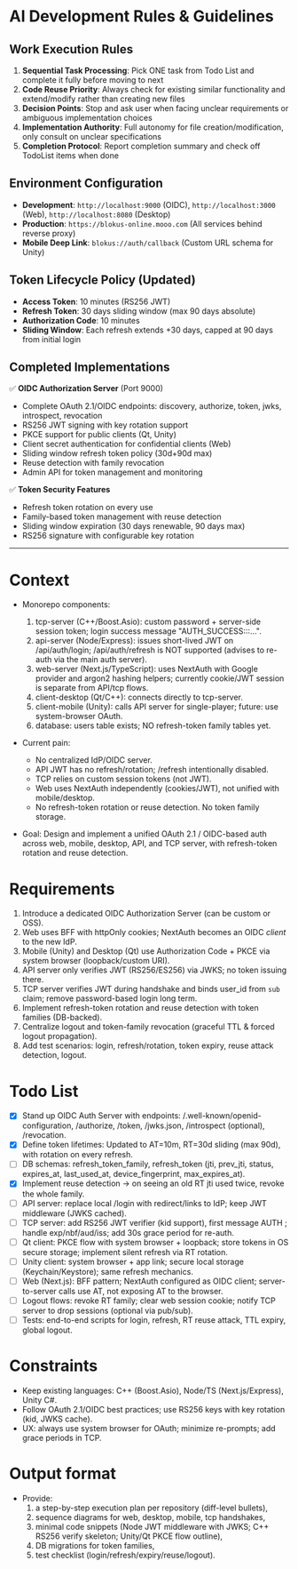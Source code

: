 # AI Development Rules & Guidelines

## Work Execution Rules
1. **Sequential Task Processing**: Pick ONE task from Todo List and complete it fully before moving to next
2. **Code Reuse Priority**: Always check for existing similar functionality and extend/modify rather than creating new files
3. **Decision Points**: Stop and ask user when facing unclear requirements or ambiguous implementation choices
4. **Implementation Authority**: Full autonomy for file creation/modification, only consult on unclear specifications
5. **Completion Protocol**: Report completion summary and check off TodoList items when done

## Environment Configuration
- **Development**: `http://localhost:9000` (OIDC), `http://localhost:3000` (Web), `http://localhost:8080` (Desktop)
- **Production**: `https://blokus-online.mooo.com` (All services behind reverse proxy)
- **Mobile Deep Link**: `blokus://auth/callback` (Custom URL schema for Unity)

## Token Lifecycle Policy (Updated)
- **Access Token**: 10 minutes (RS256 JWT)
- **Refresh Token**: 30 days sliding window (max 90 days absolute)
- **Authorization Code**: 10 minutes
- **Sliding Window**: Each refresh extends +30 days, capped at 90 days from initial login

## Completed Implementations
✅ **OIDC Authorization Server** (Port 9000)
- Complete OAuth 2.1/OIDC endpoints: discovery, authorize, token, jwks, introspect, revocation
- RS256 JWT signing with key rotation support
- PKCE support for public clients (Qt, Unity)
- Client secret authentication for confidential clients (Web)
- Sliding window refresh token policy (30d+90d max)
- Reuse detection with family revocation
- Admin API for token management and monitoring

✅ **Token Security Features**
- Refresh token rotation on every use
- Family-based token management with reuse detection
- Sliding window expiration (30 days renewable, 90 days max)
- RS256 signature with configurable key rotation

---

# Context
- Monorepo components:
  1) tcp-server (C++/Boost.Asio): custom password + server-side session token; login success message "AUTH_SUCCESS:<username>:<sessionToken>:...".
  2) api-server (Node/Express): issues short-lived JWT on /api/auth/login; /api/auth/refresh is NOT supported (advises to re-auth via the main auth server).
  3) web-server (Next.js/TypeScript): uses NextAuth with Google provider and argon2 hashing helpers; currently cookie/JWT session is separate from API/tcp flows.
  4) client-desktop (Qt/C++): connects directly to tcp-server.
  5) client-mobile (Unity): calls API server for single-player; future: use system-browser OAuth.
  6) database: users table exists; NO refresh-token family tables yet.

- Current pain:
  * No centralized IdP/OIDC server.
  * API JWT has no refresh/rotation; /refresh intentionally disabled.
  * TCP relies on custom session tokens (not JWT).
  * Web uses NextAuth independently (cookies/JWT), not unified with mobile/desktop.
  * No refresh-token rotation or reuse detection. No token family storage.

- Goal:
  Design and implement a unified OAuth 2.1 / OIDC-based auth across web, mobile, desktop, API, and TCP server, with refresh-token rotation and reuse detection.

# Requirements
1. Introduce a dedicated OIDC Authorization Server (can be custom or OSS).
2. Web uses BFF with httpOnly cookies; NextAuth becomes an OIDC *client* to the new IdP.
3. Mobile (Unity) and Desktop (Qt) use Authorization Code + PKCE via system browser (loopback/custom URI).
4. API server only verifies JWT (RS256/ES256) via JWKS; no token issuing there.
5. TCP server verifies JWT during handshake and binds user_id from `sub` claim; remove password-based login long term.
6. Implement refresh-token rotation and reuse detection with token families (DB-backed).
7. Centralize logout and token-family revocation (graceful TTL & forced logout propagation).
8. Add test scenarios: login, refresh/rotation, token expiry, reuse attack detection, logout.

# Todo List
- [x] Stand up OIDC Auth Server with endpoints: /.well-known/openid-configuration, /authorize, /token, /jwks.json, /introspect (optional), /revocation.
- [x] Define token lifetimes: Updated to AT=10m, RT=30d sliding (max 90d), with rotation on every refresh.
- [ ] DB schemas: refresh_token_family, refresh_token (jti, prev_jti, status, expires_at, last_used_at, device_fingerprint, max_expires_at).
- [x] Implement reuse detection → on seeing an old RT jti used twice, revoke the whole family.
- [ ] API server: replace local /login with redirect/links to IdP; keep JWT middleware (JWKS cached).
- [ ] TCP server: add RS256 JWT verifier (kid support), first message AUTH <JWT>; handle exp/nbf/aud/iss; add 30s grace period for re-auth.
- [ ] Qt client: PKCE flow with system browser + loopback; store tokens in OS secure storage; implement silent refresh via RT rotation.
- [ ] Unity client: system browser + app link; secure local storage (Keychain/Keystore); same refresh mechanics.
- [ ] Web (Next.js): BFF pattern; NextAuth configured as OIDC client; server-to-server calls use AT, not exposing AT to the browser.
- [ ] Logout flows: revoke RT family; clear web session cookie; notify TCP server to drop sessions (optional via pub/sub).
- [ ] Tests: end-to-end scripts for login, refresh, RT reuse attack, TTL expiry, global logout.

# Constraints
- Keep existing languages: C++ (Boost.Asio), Node/TS (Next.js/Express), Unity C#.
- Follow OAuth 2.1/OIDC best practices; use RS256 keys with key rotation (kid, JWKS cache).
- UX: always use system browser for OAuth; minimize re-prompts; add grace periods in TCP.

# Output format
- Provide: 
  1) a step-by-step execution plan per repository (diff-level bullets), 
  2) sequence diagrams for web, desktop, mobile, tcp handshakes, 
  3) minimal code snippets (Node JWT middleware with JWKS; C++ RS256 verify skeleton; Unity/Qt PKCE flow outline), 
  4) DB migrations for token families, 
  5) test checklist (login/refresh/expiry/reuse/logout).
